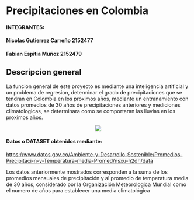 # Precipitaciones en Colombia

#### INTEGRANTES:
#### Nicolas Gutierrez Carreño 2152477
#### Fabian Espitia Muñoz 2152479


## Descripcion general
La funcion general de este proyecto es mediante una inteligencia artificial y un problema de regresion, determinar el grado de precipitaciones que se tendran en Colombia en los proximos años, mediante un entranamiento con datos promedios de 30 años de precipitaciones anteriores y mediciones climatologicas, se determinara como se comportaran las lluvias en los proximos años.

<p align="center"><img src="http://1.bp.blogspot.com/_7qlYTHMKs5M/TLpLHDHwiUI/AAAAAAAABWk/79uhQgUDuxc/s400/mapatemperaturacolombia.gif"/> </p>



#### Datos o DATASET obtenidos mediante:
https://www.datos.gov.co/Ambiente-y-Desarrollo-Sostenible/Promedios-Precipitaci-n-y-Temperatura-media-Promed/nsxu-h2dh/data

Los datos anteriormente mostrados corresponden a la suma de los promedios mensuales de precipitación y al promedio de temperatura media de 30 años, considerado por la Organización Meteorologica Mundial  como el numero de años para establecer una media climatológica
